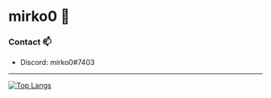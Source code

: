 # mirko0 👋

### Contact 📫
- Discord: mirko0#7403

-------------------------------------------------------------------------------
[![Top Langs](https://github-readme-stats.vercel.app/api/top-langs/?username=mirko0&layout=compact)](https://github.com/anuraghazra/github-readme-stats)

<!--
![My github stats](https://github-readme-stats.vercel.app/api?username=mirko0&show_icons=true&hide_border=true)
-->
